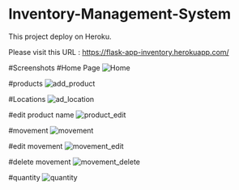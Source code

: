# Inventory-Management-System


This project deploy on Heroku.

Please visit this URL : https://flask-app-inventory.herokuapp.com/ 

#Screenshots
#Home Page
![Home](https://user-images.githubusercontent.com/52877982/77221696-0d314d00-6b72-11ea-8558-b52c95f35857.png)

#products
![add_product](https://user-images.githubusercontent.com/52877982/77221729-5aadba00-6b72-11ea-8285-649d3e152279.png)

#Locations
![ad_location](https://user-images.githubusercontent.com/52877982/77221734-731dd480-6b72-11ea-8927-cd96cbc821af.png)

#edit product name
![product_edit](https://user-images.githubusercontent.com/52877982/77221752-99dc0b00-6b72-11ea-981a-5aed495e5a03.png)

#movement
![movement](https://user-images.githubusercontent.com/52877982/77221739-83ce4a80-6b72-11ea-802e-9c43ece9a915.png)

#edit movement
![movement_edit](https://user-images.githubusercontent.com/52877982/77221763-a9f3ea80-6b72-11ea-9d1e-a61935f76199.png)

#delete movement
![movement_delete](https://user-images.githubusercontent.com/52877982/77221781-e293c400-6b72-11ea-8fd7-e0bf6fe56b5d.png)

#quantity
![quantity](https://user-images.githubusercontent.com/52877982/77221767-bd06ba80-6b72-11ea-8069-98806c552760.png)


